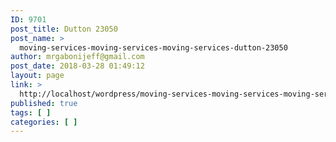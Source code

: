```yaml
---
ID: 9701
post_title: Dutton 23050
post_name: >
  moving-services-moving-services-moving-services-dutton-23050
author: mrgabonijeff@gmail.com
post_date: 2018-03-28 01:49:12
layout: page
link: >
  http://localhost/wordpress/moving-services-moving-services-moving-services-dutton-23050/
published: true
tags: [ ]
categories: [ ]
---
```

